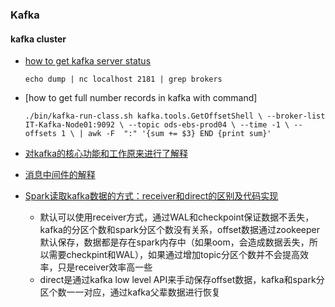 ### Kafka


#### kafka cluster
- [how to get kafka server status](https://stackoverflow.com/questions/37920923/how-to-check-whether-kafka-server-is-running)
  
  `echo dump | nc localhost 2181 | grep brokers`

- [how to get full number records in kafka with command]
  
  `./bin/kafka-run-class.sh kafka.tools.GetOffsetShell \
  --broker-list IT-Kafka-Node01:9092 \
  --topic ods-ebs-prod04 \
  --time -1 \
  --offsets 1 \
  | awk -F  ":" '{sum += $3} END {print sum}'`

- [对kafka的核心功能和工作原来进行了解释](https://blog.csdn.net/shutingwang/article/details/108869275)
- [消息中间件的解释](https://blog.csdn.net/m0_37583655/article/details/122575034)
- [Spark读取kafka数据的方式：receiver和direct的区别及代码实现](https://www.jianshu.com/p/9e3d41e27009)
  - 默认可以使用receiver方式，通过WAL和checkpoint保证数据不丢失，kafka的分区个数和spark分区个数没有关系，offset数据通过zookeeper默认保存，数据都是存在spark内存中（如果oom，会造成数据丢失，所以需要checkpint和WAL），如果通过增加topic分区个数并不会提高效率，只是receiver效率高一些
  - direct是通过kafka low level API来手动保存offset数据，kafka和spark分区个数一一对应，通过kafka父辈数据进行恢复